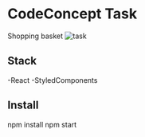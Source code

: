 # CodeConcept Task

Shopping basket
![task](https://user-images.githubusercontent.com/72613536/107113563-04b43480-6860-11eb-9253-2858e0390b4e.PNG)


## Stack

-React
-StyledComponents



## Install

npm install 
npm start

